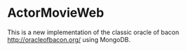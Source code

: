 ActorMovieWeb
=============

This is a new implementation of the classic oracle of bacon http://oracleofbacon.org/ using MongoDB.
